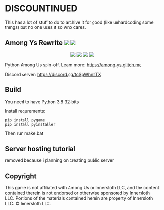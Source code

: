 # DISCOUNTINUED

This has a lot of stuff to do to archive it for good (like unhardcoding some things) but no one uses it so who cares.

## Among Ys Rewrite <a href="https://www.codefactor.io/repository/github/milena-kos/among-ys-rewrite"><img src = "https://www.codefactor.io/repository/github/milena-kos/among-ys-rewrite/badge"></a> <a href="https://discord.gg/EuDqUCkDf6"><img src = "https://img.shields.io/discord/776546039804330005.svg?label=&logo=discord&logoColor=ffffff&color=7389D8&labelColor=6A7EC2"></a>

<p align="center">
<img src = "https://forthebadge.com/images/badges/made-with-python.svg">
<img src = "https://forthebadge.com/images/badges/60-percent-of-the-time-works-every-time.svg">
<img src = "https://forthebadge.com/images/badges/built-with-love.svg">
<img src = "https://forthebadge.com/images/badges/it-works-why.svg">
</p>

Python Among Us spin-off.
Learn more:
https://among-ys.glitch.me

Discord server:
https://discord.gg/tcSpWhnhTX

## Build

You need to have Python 3.8 32-bits

Install requrements:

```
pip install pygame
pip install pyinstaller
```

Then run make.bat

## Server hosting tutorial

removed because i planning on creating public server

## Copyright
This game is not affiliated with Among Us or Innersloth LLC, and the content contained therein is not endorsed or otherwise sponsored by Innersloth LLC. Portions of the materials contained herein are property of Innersloth LLC. © Innersloth LLC.
